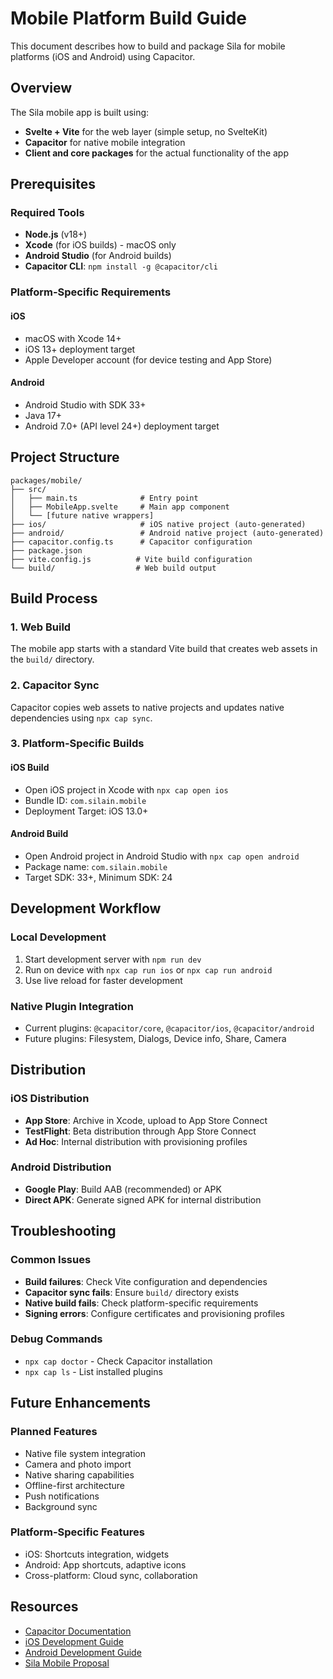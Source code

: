 # Mobile Platform Build Guide

This document describes how to build and package Sila for mobile platforms (iOS and Android) using Capacitor.

## Overview

The Sila mobile app is built using:
- **Svelte + Vite** for the web layer (simple setup, no SvelteKit)
- **Capacitor** for native mobile integration
- **Client and core packages** for the actual functionality of the app

## Prerequisites

### Required Tools
- **Node.js** (v18+)
- **Xcode** (for iOS builds) - macOS only
- **Android Studio** (for Android builds)
- **Capacitor CLI**: `npm install -g @capacitor/cli`

### Platform-Specific Requirements

#### iOS
- macOS with Xcode 14+
- iOS 13+ deployment target
- Apple Developer account (for device testing and App Store)

#### Android
- Android Studio with SDK 33+
- Java 17+
- Android 7.0+ (API level 24+) deployment target

## Project Structure

```
packages/mobile/
├── src/
│   ├── main.ts              # Entry point
│   ├── MobileApp.svelte     # Main app component
│   └── [future native wrappers]
├── ios/                     # iOS native project (auto-generated)
├── android/                 # Android native project (auto-generated)
├── capacitor.config.ts      # Capacitor configuration
├── package.json
├── vite.config.js          # Vite build configuration
└── build/                  # Web build output
```

## Build Process

### 1. Web Build
The mobile app starts with a standard Vite build that creates web assets in the `build/` directory.

### 2. Capacitor Sync
Capacitor copies web assets to native projects and updates native dependencies using `npx cap sync`.

### 3. Platform-Specific Builds

#### iOS Build
- Open iOS project in Xcode with `npx cap open ios`
- Bundle ID: `com.silain.mobile`
- Deployment Target: iOS 13.0+

#### Android Build
- Open Android project in Android Studio with `npx cap open android`
- Package name: `com.silain.mobile`
- Target SDK: 33+, Minimum SDK: 24

## Development Workflow

### Local Development
1. Start development server with `npm run dev`
2. Run on device with `npx cap run ios` or `npx cap run android`
3. Use live reload for faster development

### Native Plugin Integration
- Current plugins: `@capacitor/core`, `@capacitor/ios`, `@capacitor/android`
- Future plugins: Filesystem, Dialogs, Device info, Share, Camera

## Distribution

### iOS Distribution
- **App Store**: Archive in Xcode, upload to App Store Connect
- **TestFlight**: Beta distribution through App Store Connect
- **Ad Hoc**: Internal distribution with provisioning profiles

### Android Distribution
- **Google Play**: Build AAB (recommended) or APK
- **Direct APK**: Generate signed APK for internal distribution

## Troubleshooting

### Common Issues
- **Build failures**: Check Vite configuration and dependencies
- **Capacitor sync fails**: Ensure `build/` directory exists
- **Native build fails**: Check platform-specific requirements
- **Signing errors**: Configure certificates and provisioning profiles

### Debug Commands
- `npx cap doctor` - Check Capacitor installation
- `npx cap ls` - List installed plugins

## Future Enhancements

### Planned Features
- Native file system integration
- Camera and photo import
- Native sharing capabilities
- Offline-first architecture
- Push notifications
- Background sync

### Platform-Specific Features
- iOS: Shortcuts integration, widgets
- Android: App shortcuts, adaptive icons
- Cross-platform: Cloud sync, collaboration

## Resources

- [Capacitor Documentation](https://capacitorjs.com/docs)
- [iOS Development Guide](https://developer.apple.com/ios/)
- [Android Development Guide](https://developer.android.com/)
- [Sila Mobile Proposal](../proposals/mobile-v1.md)